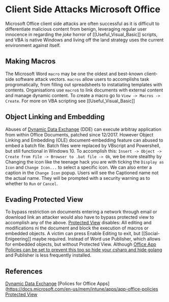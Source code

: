 
# Client Side Attacks Microsoft Office

Microsoft Office client side attacks are often successful as it is difficult to differentiate malicious content from benign, leveraging regular user innocence in regarding the *joke* horror of [[Useful_Visual_Basic]] scripts, and VBA is native Windows and living off the land strategy uses the current environment against itself.

## Making Macros

The Microsoft Word `macro` may be one the oldest and best-known client-side software attack vectors. `macros` allow users to accomplishs task progromatically, from filling out spreadsheets to instatiating templates with contents. Organisations use `macro`s to link documents with external content and manage dynamic content. To create a macro go to `View -> Macros -> Create`. For more on VBA scripting see [[Useful_Visual_Basic]]

## Object Linking and Embedding 
Abuses of [Dynamic Data Exchange](https://docs.microsoft.com/en-us/windows/win32/dataxchg/about-dynamic-data-exchange?redirectedfrom=MSDN) (DDE) can execute arbitray application from within Office Documents, patched since 12/2017. However Object Linking and Embedding (OLE) document-embedding feature can abused to embed a batch file. Batch files were replaced by VBscript and Powershell, but  still functional in Windows 10. To accomplish this: `Insert -> Object -> Create from File -> Browser to .bat file -> Ok`, we be more stealthy by Changing the icon like the teenage hack you are with ticking the `Display as Icon` and `Change Icon...`  to select a specific icon. We can also enter a caption in the `Change Icon` popup. Users will see the Captioned name not the actual name. They will be prompted with a security warning as to whether to `Run` or `Cancel`. 

## Evading Protected View
To bypass restriction on documents entering a network through email or download link an attacker would also have to bypass protected view to accomplish any of the above. [Protected View](https://support.microsoft.com/en-us/topic/what-is-protected-view-d6f09ac7-e6b9-4495-8e43-2bbcdbcb6653) disables: All editing and modifications ni the document and block the execution of macros or embedded objects. A victim can press Enable Editing to exit, but [[Social-Enigeering]] maybe required. Instead of Word use Publisher, which allows for embedded objects, but without Protected View. Although [Office App Policies can be  set to prevent this too so hide your csharp and hide golang](https://docs.microsoft.com/en-us/mem/intune/apps/app-office-policies) and Publisher is less frequently installed.


## References
[Dynamic Data Exchange](https://docs.microsoft.com/en-us/windows/win32/dataxchg/about-dynamic-data-exchange?redirectedfrom=MSDN)
[Polices for Office Apps](https://docs.microsoft.com/en-us/mem/intune/apps/app-office-policies
[Protected View](https://support.microsoft.com/en-us/topic/what-is-protected-view-d6f09ac7-e6b9-4495-8e43-2bbcdbcb6653)